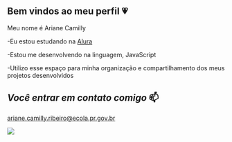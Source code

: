 ## Bem vindos ao meu perfil 💗

Meu nome é Ariane Camilly

-Eu estou estudando na [Alura](https://www.alura.com.br)

-Estou me desenvolvendo na linguagem, JavaScript

-Utilizo esse espaço para minha organização e compartilhamento dos meus projetos desenvolvidos

## _Você entrar em contato comigo_ 📫

ariane.camilly.ribeiro@ecola.pr.gov.br

![](https://media1.tenor.com/m/QOn8hXH318YAAAAC/thank-you-hugs.gif)

